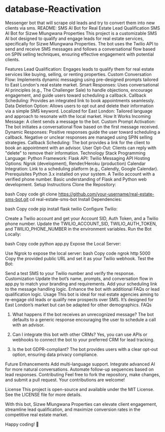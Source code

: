 # database-Reactivation
Messenger bot that will scrape old leads and try to convert them into new clients via sms.
README: SMS AI Bot for Real Estate Lead Qualification
SMS AI Bot for Sizwe Mlungwana Properties
This project is a customizable SMS AI bot designed to qualify and engage leads for real estate services, specifically for Sizwe Mlungwana Properties. The bot uses the Twilio API to send and receive SMS messages and follows a conversational flow based on SPIN selling techniques, ensuring effective engagement with potential clients.

Features
Lead Qualification: Engages leads to qualify them for real estate services like buying, selling, or renting properties.
Custom Conversation Flow: Implements dynamic messaging using pre-designed prompts tailored to East London's real estate market.
Smart Responses: Uses conversational AI principles (e.g., The Challenger Sale) to handle objections, encourage engagement, and guide users toward scheduling a callback.
Callback Scheduling: Provides an integrated link to book appointments seamlessly.
Data Deletion Option: Allows users to opt out and delete their information via a simple SMS keyword.
Localized for East London: Tailored language and approach to resonate with the local market.
How It Works
Incoming Message: A client sends a message to the bot.
Custom Prompt Activation: The bot initiates a conversational flow based on the first message received.
Dynamic Responses:
Positive responses guide the user toward scheduling a callback.
Negative or unclear responses are managed using SPIN selling strategies.
Callback Scheduling: The bot provides a link for the client to book an appointment with an advisor.
User Opt-Out: Clients can reply with "delete" to remove their information.
Technology Stack
Programming Language: Python
Framework: Flask
API: Twilio Messaging API
Hosting Options: Ngrok (development), Render/Heroku (production)
Calendar Integration: Link to a scheduling platform (e.g., Calendly, Google Calendar).
Prerequisites
Python 3.x installed on your system.
A Twilio account with a verified phone number.
Basic understanding of Flask and Python web development.
Setup Instructions
Clone the Repository:

bash
Copy code
git clone https://github.com/your-username/real-estate-sms-bot.git
cd real-estate-sms-bot
Install Dependencies:

bash
Copy code
pip install flask twilio
Configure Twilio:

Create a Twilio account and get your Account SID, Auth Token, and a Twilio phone number.
Update the TWILIO_ACCOUNT_SID, TWILIO_AUTH_TOKEN, and TWILIO_PHONE_NUMBER in the environment variables.
Run the Bot Locally:

bash
Copy code
python app.py
Expose the Local Server:

Use Ngrok to expose the local server:
bash
Copy code
ngrok http 5000
Copy the provided public URL and set it as your Twilio webhook.
Test the Bot:

Send a test SMS to your Twilio number and verify the response.
Customization
Update the bot’s name, prompts, and conversation flow in app.py to match your branding and requirements.
Add your scheduling link to the message handling logic.
Enhance the bot with additional FAQs or lead qualification logic.
Usage
This bot is ideal for real estate agencies aiming to re-engage old leads or qualify new prospects over SMS.
It’s designed for East London’s market but can be adapted for other demographics.
FAQs
1. What happens if the bot receives an unrecognized message?
The bot defaults to a generic response encouraging the user to schedule a call with an advisor.

2. Can I integrate this bot with other CRMs?
Yes, you can use APIs or webhooks to connect the bot to your preferred CRM for lead tracking.

3. Is the bot GDPR-compliant?
The bot provides users with a clear opt-out option, ensuring data privacy compliance.

Future Enhancements
Add multi-language support.
Integrate advanced AI for more natural conversations.
Automate follow-up sequences based on lead responses.
Contributing
Feel free to fork the repository, make changes, and submit a pull request. Your contributions are welcome!

License
This project is open-source and available under the MIT License. See the LICENSE file for more details.

With this bot, Sizwe Mlungwana Properties can elevate client engagement, streamline lead qualification, and maximize conversion rates in the competitive real estate market.

Happy coding! 🎉
